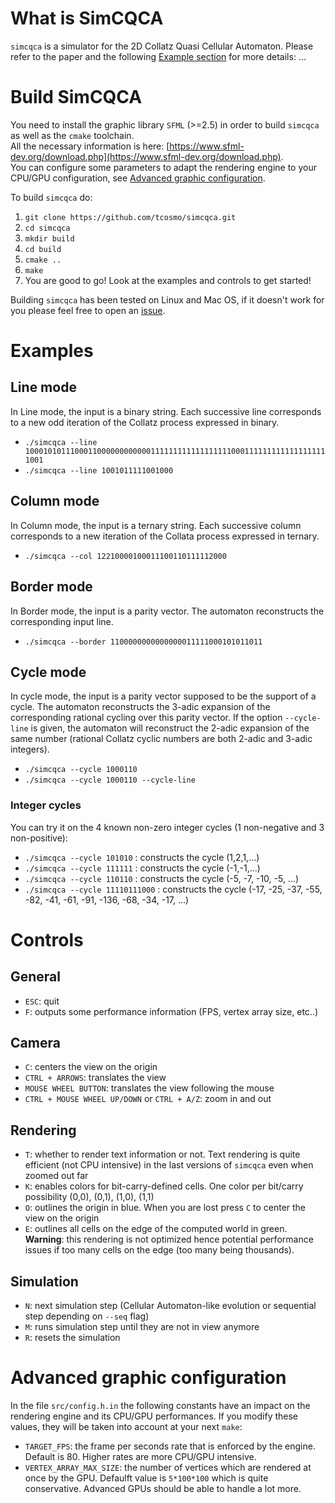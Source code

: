 # What is SimCQCA

`simcqca` is a simulator for the 2D Collatz Quasi Cellular Automaton. Please refer to the paper and the following [Example section](#examples) for more details: ... 

# Build SimCQCA

You need to install the graphic library `SFML` (>=2.5) in order to build `simcqca` as well as the `cmake` toolchain.              
All the necessary information is here: [https://www.sfml-dev.org/download.php](https://www.sfml-dev.org/download.php).   
You can configure some parameters to adapt the rendering engine to your CPU/GPU configuration, see [Advanced graphic configuration](#advanceConf). 

To build `simcqca` do:

1. `git clone https://github.com/tcosmo/simcqca.git`
2. `cd simcqca`
3. `mkdir build`
4. `cd build`
5. `cmake ..`
6. `make`
7. You are good to go! Look at the examples and controls to get started!

Building `simcqca` has been tested on Linux and Mac OS, if it doesn't work for you please feel free to open an [issue](https://github.com/tcosmo/simcqca/issues).

# Examples
<a href="examples"></a>

## Line mode
In Line mode, the input is a binary string. Each successive line corresponds to a new odd iteration of the Collatz process expressed in binary.
- `./simcqca --line 10001010111000110000000000001111111111111111110001111111111111111111001`
- `./simcqca --line 1001011111001000`
## Column mode
In Column mode, the input is a ternary string. Each successive column corresponds to a new iteration of the Collata process expressed in ternary.
- `./simcqca --col 12210000100011100110111112000`
## Border mode
In Border mode, the input is a parity vector. The automaton reconstructs the corresponding input line.
- `./simcqca --border 1100000000000000011111000101011011`
## Cycle mode
In cycle mode, the input is a parity vector supposed to be the support of a cycle. The automaton reconstructs the 3-adic expansion of the corresponding rational cycling over this parity vector. If the option `--cycle-line` is given, the automaton will reconstruct the 2-adic expansion of the same number (rational Collatz cyclic numbers are both 2-adic and 3-adic integers).
- `./simcqca --cycle 1000110`
- `./simcqca --cycle 1000110 --cycle-line`
### Integer cycles
You can try it on the 4 known non-zero integer cycles (1 non-negative and 3 non-positive):
- `./simcqca --cycle 101010` : constructs the cycle (1,2,1,...)
- `./simcqca --cycle 111111` : constructs the cycle (-1,-1,...)
- `./simcqca --cycle 110110` : constructs the cycle (-5,  -7, -10, -5, ...)
- `./simcqca --cycle 11110111000` : constructs the cycle (-17, -25, -37, -55, -82, -41, -61, -91, -136, -68, -34, -17, ...)

# Controls
## General
- `ESC`: quit
- `F`: outputs some performance information (FPS, vertex array size, etc..)
## Camera
- `C`: centers the view on the origin
- `CTRL + ARROWS`: translates the view
- `MOUSE WHEEL BUTTON`: translates the view following the mouse
- `CTRL + MOUSE WHEEL UP/DOWN` or `CTRL + A/Z`: zoom in and out
## Rendering
- `T`: whether to render text information or not. Text rendering is quite efficient (not CPU intensive) in the last versions of `simcqca` even when zoomed out far
- `K`: enables colors for bit-carry-defined cells. One color per bit/carry possibility (0,0), (0,1), (1,0), (1,1)
- `O`: outlines the origin in blue. When you are lost press `C` to center the view on the origin
- `E`: outlines all cells on the edge of the computed world in green. **Warning**: this rendering is not optimized hence potential performance issues if too many cells on the edge (too many being thousands).
## Simulation
- `N`: next simulation step (Cellular Automaton-like evolution or sequential step depending on `--seq` flag)
- `M`: runs simulation step until they are not in view anymore
- `R`: resets the simulation
# Advanced graphic configuration
<a name="advanceConf"></a>
In the file `src/config.h.in` the following constants have an impact on the rendering engine and its CPU/GPU performances. If you modify these values, they will be taken into account at your next `make`:
- `TARGET_FPS`: the frame per seconds rate that is enforced by the engine. Default is 80. Higher rates are more CPU/GPU intensive.   
- `VERTEX_ARRAY_MAX_SIZE`: the number of vertices which are rendered at once by the GPU. Defaulft value is `5*100*100` which is quite conservative. Advanced GPUs should be able to handle a lot more.